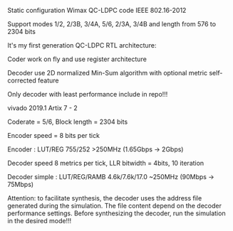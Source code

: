 Static configuration Wimax QC-LDPC code IEEE 802.16-2012

Support modes 1/2, 2/3B, 3/4A, 5/6, 2/3A, 3/4B and length from 576 to 2304 bits 

It's my first generation QC-LDPC RTL architecture:

Coder work on fly and use register architecture 

Decoder use 2D normalized Min-Sum algorithm with optional metric self-corrected feature 

Only decoder with least performance include in repo!!!

vivado 2019.1 Artix 7 - 2 

Coderate = 5/6, Block length = 2304 bits

Encoder speed = 8 bits per tick 

Encoder 	: LUT/REG 	755/252		>250MHz (1.65Gbps -> 2Gbps) 

Decoder speed 8 metrics per tick, LLR bitwidth = 4bits, 10 iteration

Decoder simple	: LUT/REG/RAMB 	4.6k/7.6k/17.0 	~250MHz (90Mbps -> 75Mbps) 

Attention: to facilitate synthesis, the decoder uses the address file generated during the simulation. The file content depend on the decoder performance settings. Before synthesizing the decoder, run the simulation in the desired mode!!!





